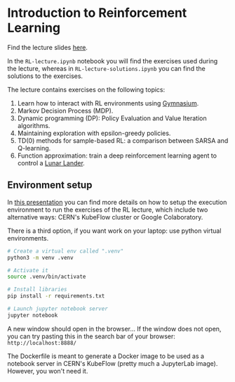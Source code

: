 # Introduction to Reinforcement Learning

Find the lecture slides [here](https://docs.google.com/presentation/d/1HObB0NPQuSgOl_n-TKQuEqcC9B6n7Is7avw6WshSIXM).

In the `RL-lecture.ipynb` notebook you will find the exercises used
during the lecture, whereas in `RL-lecture-solutions.ipynb` you can find
the solutions to the exercises.

The lecture contains exercises on the following topics:

1. Learn how to interact with RL environments using [Gymnasium](https://gymnasium.farama.org/index.html).
1. Markov Decision Process (MDP).
1. Dynamic programming (DP): Policy Evaluation and Value Iteration algorithms.
1. Maintaining exploration with epsilon-greedy policies.
1. TD(0) methods for sample-based RL: a comparison between SARSA and Q-learning.
1. Function approximation: train a deep reinforcement learning agent to control a [Lunar Lander](https://gymnasium.farama.org/environments/box2d/lunar_lander/).

## Environment setup

In [this presentation](https://docs.google.com/presentation/d/1SKoHpH-H6bSj5gU8dDh8lrtHvjcVrgTciql9QMXfOxU)
you can find more details on how to setup the execution environment to run the exercises of the RL lecture,
which include two alternative ways: CERN's KubeFlow cluster or Google Colaboratory.

There is a third option, if you want work on your laptop: use python virtual environments.

```bash
# Create a virtual env called ".venv"
python3 -m venv .venv

# Activate it
source .venv/bin/activate

# Install libraries
pip install -r requirements.txt

# Launch jupyter notebook server
jupyter notebook
```

A new window should open in the browser... If the window does not open, you can try
pasting this in the search bar of your browser: `http://localhost:8888/`

The Dockerfile is meant to generate a Docker image to be used as a notebook
server in CERN's KubeFlow (pretty much a JupyterLab image). However, you won't need it.
